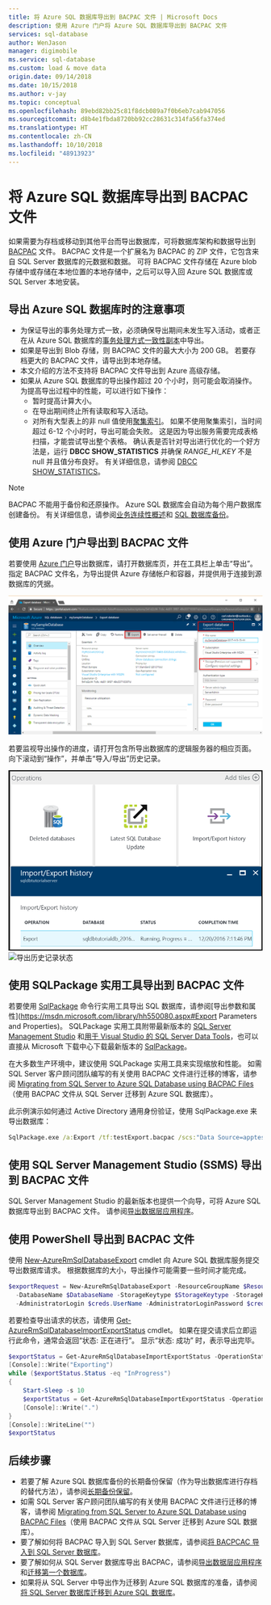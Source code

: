 ```yaml
---
title: 将 Azure SQL 数据库导出到 BACPAC 文件 | Microsoft Docs
description: 使用 Azure 门户将 Azure SQL 数据库导出到 BACPAC 文件
services: sql-database
author: WenJason
manager: digimobile
ms.service: sql-database
ms.custom: load & move data
origin.date: 09/14/2018
ms.date: 10/15/2018
ms.author: v-jay
ms.topic: conceptual
ms.openlocfilehash: 89ebd82bb25c81f8dcb089a7f0b6eb7cab947056
ms.sourcegitcommit: d8b4e1fbda8720bb92cc28631c314fa56fa374ed
ms.translationtype: HT
ms.contentlocale: zh-CN
ms.lasthandoff: 10/10/2018
ms.locfileid: "48913923"
---
```

# <a name="export-an-azure-sql-database-to-a-bacpac-file"></a>将 Azure SQL 数据库导出到 BACPAC 文件

如果需要为存档或移动到其他平台而导出数据库，可将数据库架构和数据导出到 [BACPAC](https://msdn.microsoft.com/library/ee210546.aspx#Anchor_4) 文件。 BACPAC 文件是一个扩展名为 BACPAC 的 ZIP 文件，它包含来自 SQL Server 数据库的元数据和数据。 可将 BACPAC 文件存储在 Azure blob 存储中或存储在本地位置的本地存储中，之后可以导入回 Azure SQL 数据库或 SQL Server 本地安装。 


## <a name="considerations-when-exporting-an-azure-sql-database"></a>导出 Azure SQL 数据库时的注意事项

* 为保证导出的事务处理方式一致，必须确保导出期间未发生写入活动，或者正在从 Azure SQL 数据库的[事务处理方式一致性副本](sql-database-copy.md)中导出。
* 如果是导出到 Blob 存储，则 BACPAC 文件的最大大小为 200 GB。 若要存档更大的 BACPAC 文件，请导出到本地存储。
* 本文介绍的方法不支持将 BACPAC 文件导出到 Azure 高级存储。
* 如果从 Azure SQL 数据库的导出操作超过 20 个小时，则可能会取消操作。 为提高导出过程中的性能，可以进行如下操作：
  * 暂时提高计算大小。
  * 在导出期间终止所有读取和写入活动。
  * 对所有大型表上的非 null 值使用[聚集索引](https://msdn.microsoft.com/library/ms190457.aspx)。 如果不使用聚集索引，当时间超过 6-12 个小时时，导出可能会失败。 这是因为导出服务需要完成表格扫描，才能尝试导出整个表格。 确认表是否针对导出进行优化的一个好方法是，运行 **DBCC SHOW_STATISTICS** 并确保 *RANGE_HI_KEY* 不是 null 并且值分布良好。 有关详细信息，请参阅 [DBCC SHOW_STATISTICS](https://msdn.microsoft.com/library/ms174384.aspx)。

> [!NOTE]
> BACPAC 不能用于备份和还原操作。 Azure SQL 数据库会自动为每个用户数据库创建备份。 有关详细信息，请参阅[业务连续性概述](sql-database-business-continuity.md)和 [SQL 数据库备份](sql-database-automated-backups.md)。  
> 

## <a name="export-to-a-bacpac-file-using-the-azure-portal"></a>使用 Azure 门户导出到 BACPAC 文件

若要使用 [Azure 门户](https://portal.azure.cn)导出数据库，请打开数据库页，并在工具栏上单击“导出”。 指定 BACPAC 文件名，为导出提供 Azure 存储帐户和容器，并提供用于连接到源数据库的凭据。  

![数据库导出](./media/sql-database-export/database-export.png)

若要监视导出操作的进度，请打开包含所导出数据库的逻辑服务器的相应页面。 向下滚动到“操作”，并单击“导入/导出”历史记录。

![导出历史记录](./media/sql-database-export/export-history.png)
![导出历史记录状态](./media/sql-database-export/export-history2.png)

## <a name="export-to-a-bacpac-file-using-the-sqlpackage-utility"></a>使用 SQLPackage 实用工具导出到 BACPAC 文件

若要使用 [SqlPackage](https://msdn.microsoft.com/library/hh550080.aspx) 命令行实用工具导出 SQL 数据库，请参阅[导出参数和属性](https://msdn.microsoft.com/library/hh550080.aspx#Export Parameters and Properties)。 SQLPackage 实用工具附带最新版本的 [SQL Server Management Studio](https://msdn.microsoft.com/library/mt238290.aspx) 和[用于 Visual Studio 的 SQL Server Data Tools](https://msdn.microsoft.com/library/mt204009.aspx)，也可以直接从 Microsoft 下载中心下载最新版本的 [SqlPackage](https://www.microsoft.com/download/details.aspx?id=53876)。

在大多数生产环境中，建议使用 SQLPackage 实用工具来实现缩放和性能。 如需 SQL Server 客户顾问团队编写的有关使用 BACPAC 文件进行迁移的博客，请参阅 [Migrating from SQL Server to Azure SQL Database using BACPAC Files](https://blogs.msdn.microsoft.com/sqlcat/2016/10/20/migrating-from-sql-server-to-azure-sql-database-using-bacpac-files/)（使用 BACPAC 文件从 SQL Server 迁移到 Azure SQL 数据库）。

此示例演示如何通过 Active Directory 通用身份验证，使用 SqlPackage.exe 来导出数据库：

```cmd
SqlPackage.exe /a:Export /tf:testExport.bacpac /scs:"Data Source=apptestserver.database.chinacloudapi.cn;Initial Catalog=MyDB;" /ua:True /tid:"apptest.partner.onmschina.cn"
```

## <a name="export-to-a-bacpac-file-using-sql-server-management-studio-ssms"></a>使用 SQL Server Management Studio (SSMS) 导出到 BACPAC 文件

SQL Server Management Studio 的最新版本也提供一个向导，可将 Azure SQL 数据库导出到 BACPAC 文件。 请参阅[导出数据层应用程序](https://docs.microsoft.com/sql/relational-databases/data-tier-applications/export-a-data-tier-application)。

## <a name="export-to-a-bacpac-file-using-powershell"></a>使用 PowerShell 导出到 BACPAC 文件

使用 [New-AzureRmSqlDatabaseExport](https://docs.microsoft.com/powershell/module/azurerm.sql/new-azurermsqldatabaseexport) cmdlet 向 Azure SQL 数据库服务提交导出数据库请求。 根据数据库的大小，导出操作可能需要一些时间才能完成。

 ```powershell
 $exportRequest = New-AzureRmSqlDatabaseExport -ResourceGroupName $ResourceGroupName -ServerName $ServerName `
   -DatabaseName $DatabaseName -StorageKeytype $StorageKeytype -StorageKey $StorageKey -StorageUri $BacpacUri `
   -AdministratorLogin $creds.UserName -AdministratorLoginPassword $creds.Password
 ```

若要检查导出请求的状态，请使用 [Get-AzureRmSqlDatabaseImportExportStatus](https://docs.microsoft.com/powershell/module/azurerm.sql/get-azurermsqldatabaseimportexportstatus) cmdlet。 如果在提交请求后立即运行此命令，通常会返回“状态: 正在进行”。 显示“状态: 成功”  时，表示导出完毕。

```powershell
$exportStatus = Get-AzureRmSqlDatabaseImportExportStatus -OperationStatusLink $exportRequest.OperationStatusLink
[Console]::Write("Exporting")
while ($exportStatus.Status -eq "InProgress")
{
    Start-Sleep -s 10
    $exportStatus = Get-AzureRmSqlDatabaseImportExportStatus -OperationStatusLink $exportRequest.OperationStatusLink
    [Console]::Write(".")   
}
[Console]::WriteLine("")
$exportStatus
```

## <a name="next-steps"></a>后续步骤

* 若要了解 Azure SQL 数据库备份的长期备份保留（作为导出数据库进行存档的替代方法），请参阅[长期备份保留](sql-database-long-term-retention.md)。
* 如需 SQL Server 客户顾问团队编写的有关使用 BACPAC 文件进行迁移的博客，请参阅 [Migrating from SQL Server to Azure SQL Database using BACPAC Files](https://blogs.msdn.microsoft.com/sqlcat/2016/10/20/migrating-from-sql-server-to-azure-sql-database-using-bacpac-files/)（使用 BACPAC 文件从 SQL Server 迁移到 Azure SQL 数据库）。
* 要了解如何将 BACPAC 导入到 SQL Server 数据库，请参阅[将 BACPCAC 导入到 SQL Server 数据库](https://msdn.microsoft.com/library/hh710052.aspx)。
* 要了解如何从 SQL Server 数据库导出 BACPAC，请参阅[导出数据层应用程序](https://docs.microsoft.com/sql/relational-databases/data-tier-applications/export-a-data-tier-application)和[迁移第一个数据库](sql-database-migrate-your-sql-server-database.md)。
* 如果将从 SQL Server 中导出作为迁移到 Azure SQL 数据库的准备，请参阅[将 SQL Server 数据库迁移到 Azure SQL 数据库](sql-database-cloud-migrate.md)。

<!--Update_Description: add example shows how to export a database using SqlPackage.exe with Active Directory Universal Authentication-->